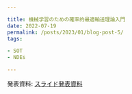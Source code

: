 ```yaml
---

title: 機械学習のための確率的最適輸送理論入門
date: 2022-07-19
permalink: /posts/2023/01/blog-post-5/
tags:

- SOT
- NDEs

---
```


発表資料: [スライド発表資料](https://drive.google.com/file/d/1MjLU-Oje79KKslPGvrGk4fJqij3Fa84Y/view?usp=sharing)
